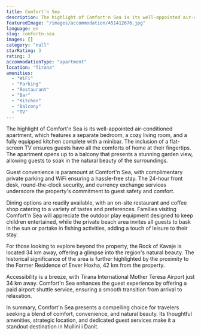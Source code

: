 ```yaml
---
title: Comfort'n Sea
description: The highlight of Comfort'n Sea is its well-appointed air-conditioned apartment, which features a separate bedroom, a cozy living room, and a fully equipped kitc
featuredImage: "/images/accommodation/451412676.jpg"
language: en
slug: comfortn-sea
images: []
category: "null"
starRating: 3
rating: 3
accommodationType: "apartment"
location: "Tirana"
amenities:
  - "WiFi"
  - "Parking"
  - "Restaurant"
  - "Bar"
  - "Kitchen"
  - "Balcony"
  - "TV"
---
```


The highlight of Comfort'n Sea is its well-appointed air-conditioned apartment, which features a separate bedroom, a cozy living room, and a fully equipped kitchen complete with a minibar. The inclusion of a flat-screen TV ensures guests have all the comforts of home at their fingertips. The apartment opens up to a balcony that presents a stunning garden view, allowing guests to soak in the natural beauty of the surroundings.

Guest convenience is paramount at Comfort'n Sea, with complimentary private parking and WiFi ensuring a hassle-free stay. The 24-hour front desk, round-the-clock security, and currency exchange services underscore the property's commitment to guest safety and comfort.

Dining options are readily available, with an on-site restaurant and coffee shop catering to a variety of tastes and preferences. Families visiting Comfort'n Sea will appreciate the outdoor play equipment designed to keep children entertained, while the private beach area invites all guests to bask in the sun or partake in fishing activities, adding a touch of leisure to their stay.

For those looking to explore beyond the property, the Rock of Kavaje is located 34 km away, offering a glimpse into the region's natural beauty. The historical significance of the area is further highlighted by the proximity to the Former Residence of Enver Hoxha, 42 km from the property.

Accessibility is a breeze, with Tirana International Mother Teresa Airport just 34 km away. Comfort'n Sea enhances the guest experience by offering a paid airport shuttle service, ensuring a smooth transition from arrival to relaxation.

In summary, Comfort'n Sea presents a compelling choice for travelers seeking a blend of comfort, convenience, and natural beauty. Its thoughtful amenities, strategic location, and dedicated guest services make it a standout destination in Mullini i Danit.

